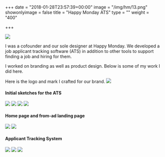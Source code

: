 +++
date = "2018-01-28T23:57:39+00:00"
image = "/img/hm/13.png"
showonlyimage = false
title = "Happy Monday ATS"
type = ""
weight = "400"

+++
<!--more-->
![](/img/hm/13.png)

I was a cofounder and our sole designer at Happy Monday. We developed a job applicant tracking software (ATS) in addition to other tools to support finding a job and hiring for them.

I worked on branding as well as product design. Below is some of my work I did here.

Here is the logo and mark I crafted for our brand.
![](/img/hm/12.png)

#### Initial sketches for the ATS
![](/img/hm/1.png)
![](/img/hm/2.png)
![](/img/hm/3.png)
![](/img/hm/4.png)

#### Home page and from-ad landing page
![](/img/hm/8.png)
![](/img/hm/10.png)

#### Applicant Tracking System
![](/img/hm/5.png)
![](/img/hm/7.png)
![](/img/hm/6.png)
